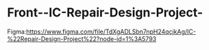 # Front--IC-Repair-Design-Project-

Figma:https://www.figma.com/file/TdXgADLSbn7npH24qcjkAg/IC-%22Repair-Design-Project%22?node-id=1%3A5793

